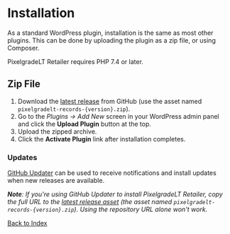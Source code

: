 # Installation

As a standard WordPress plugin, installation is the same as most other plugins. This can be done by uploading the plugin as a zip file, or using Composer.

PixelgradeLT Retailer requires PHP 7.4 or later.

## Zip File

1. Download the [latest release](https://github.com/pixelgradelt/pixelgradelt-records/releases/latest) from GitHub (use the asset named `pixelgradelt-records-{version}.zip`).
2. Go to the _Plugins &rarr; Add New_ screen in your WordPress admin panel and click the __Upload Plugin__ button at the top.
3. Upload the zipped archive.
4. Click the __Activate Plugin__ link after installation completes.

### Updates

[GitHub Updater](https://github.com/afragen/github-updater) can be used to receive notifications and install updates when new releases are available.

*__Note__: If you're using GitHub Updater to install PixelgradeLT Retailer, copy the full URL to the [latest release asset](https://github.com/pixelgradelt/pixelgradelt-records/releases/latest) (the asset named `pixelgradelt-records-{version}.zip`). Using the repository URL alone won't work.*

[Back to Index](index.md)
